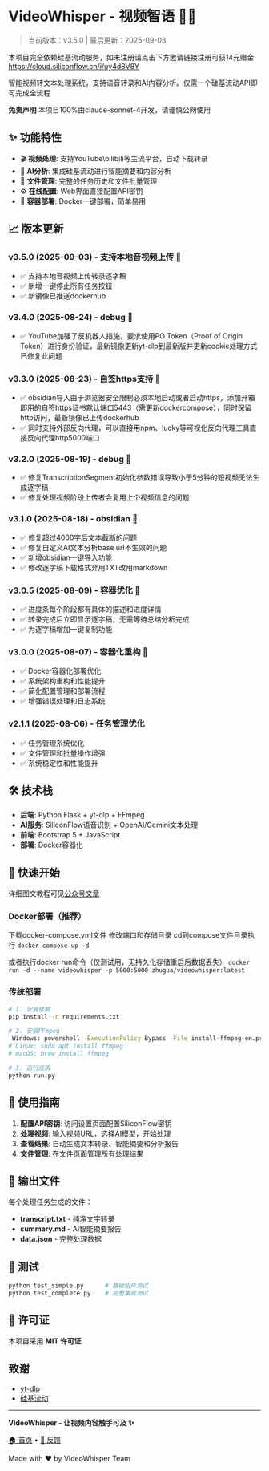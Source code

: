 # VideoWhisper - 视频智语 🎥✨

> 当前版本：v3.5.0 | 最后更新：2025-09-03

本项目完全依赖硅基流动服务，如未注册请点击下方邀请链接注册可获14元赠金
https://cloud.siliconflow.cn/i/uy4d8V8Y

智能视频转文本处理系统，支持语音转录和AI内容分析。仅需一个硅基流动API即可完成全流程


**免责声明**
本项目100%由claude-sonnet-4开发，请谨慎公网使用

## ✨ 功能特性

- 🎬 **视频处理**: 支持YouTube\bilibili等主流平台，自动下载转录
- 🤖 **AI分析**: 集成硅基流动进行智能摘要和内容分析  
- 📁 **文件管理**: 完整的任务历史和文件批量管理
- ⚙️ **在线配置**: Web界面直接配置API密钥
- 🐳 **容器部署**: Docker一键部署，简单易用

## 📈 版本更新

### v3.5.0 (2025-09-03) - 支持本地音视频上传 🚀
- ✅ 支持本地音视频上传转录逐字稿
- ✅ 新增一键停止所有任务按钮
- ✅ 新镜像已推送dockerhub

### v3.4.0 (2025-08-24) - debug 🚀
- ✅ YouTube加强了反机器人措施，要求使用PO Token（Proof of Origin Token）进行身份验证，最新镜像更新yt-dlp到最新版并更新cookie处理方式已修复此问题

### v3.3.0 (2025-08-23) - 自签https支持 🚀
- ✅ obsidian导入由于浏览器安全限制必须本地启动或者启动https，添加开箱即用的自签https证书默认端口5443（需更新dockercompose），同时保留http访问，最新镜像已上传dockerhub
- ✅ 同时支持外部反向代理，可以直接用npm、lucky等可视化反向代理工具直接反向代理http5000端口

### v3.2.0 (2025-08-19) - debug 🚀
- ✅ 修复TranscriptionSegment初始化参数错误导致小于5分钟的短视频无法生成逐字稿
- ✅ 修复处理视频阶段上传者会复用上个视频信息的问题


### v3.1.0 (2025-08-18) - obsidian 🚀
- ✅ 修复超过4000字后文本截断的问题
- ✅ 修复自定义AI文本分析base url不生效的问题
- ✅ 新增obsidian一键导入功能
- ✅ 修改逐字稿下载格式弃用TXT改用markdown

### v3.0.5 (2025-08-09) - 容器优化 🚀
- ✅ 进度条每个阶段都有具体的描述和进度详情
- ✅ 转录完成后立即显示逐字稿，无需等待总结分析完成
- ✅ 为逐字稿增加一键复制功能

### v3.0.0 (2025-08-07) - 容器化重构 🚀
- ✅ Docker容器化部署优化
- ✅ 系统架构重构和性能提升
- ✅ 简化配置管理和部署流程
- ✅ 增强错误处理和日志系统

### v2.1.1 (2025-08-06) - 任务管理优化
- ✅ 任务管理系统优化
- ✅ 文件管理和批量操作增强
- ✅ 系统稳定性和性能提升

## 🛠️ 技术栈

- **后端**: Python Flask + yt-dlp + FFmpeg
- **AI服务**: SiliconFlow语音识别 + OpenAI/Gemini文本处理
- **前端**: Bootstrap 5 + JavaScript
- **部署**: Docker容器化

## 🚀 快速开始

详细图文教程可见[公众号文章](https://mp.weixin.qq.com/s/DOTWF3UGV9Dvi3xQxAfJcg)

### Docker部署（推荐）

下载docker-compose.yml文件
修改端口和存储目录
cd到compose文件目录执行
`docker-compose up -d`

或者执行docker run命令（仅测试用，无持久化存储重启后数据丢失）
`docker run -d --name videowhisper -p 5000:5000 zhugua/videowhisper:latest`

### 传统部署

```bash
# 1. 安装依赖
pip install -r requirements.txt

# 2. 安装FFmpeg
 Windows: powershell -ExecutionPolicy Bypass -File install-ffmpeg-en.ps1
# Linux: sudo apt install ffmpeg
# macOS: brew install ffmpeg

# 3. 运行应用
python run.py
```

## 📖 使用指南

1. **配置API密钥**: 访问设置页面配置SiliconFlow密钥
2. **处理视频**: 输入视频URL，选择AI模型，开始处理
3. **查看结果**: 自动生成文本转录、智能摘要和分析报告
4. **文件管理**: 在文件页面管理所有处理结果

## 📁 输出文件

每个处理任务生成的文件：

- **transcript.txt** - 纯净文字转录
- **summary.md** - AI智能摘要报告  
- **data.json** - 完整处理数据

## 🧪 测试

```bash
python test_simple.py      # 基础组件测试
python test_complete.py    # 完整集成测试
```

## 📄 许可证

本项目采用 **MIT 许可证**

## 致谢

- [yt-dlp](https://github.com/yt-dlp/yt-dlp) 
- [硅基流动](https://cloud.siliconflow.cn/) 

---

**VideoWhisper - 让视频内容触手可及 ✨**

[🏠 首页](https://github.com/zhuguadundan/VideoWhisper) • [🐛 反馈](https://github.com/zhuguadundan/VideoWhisper/issues)

Made with ❤️ by VideoWhisper Team
